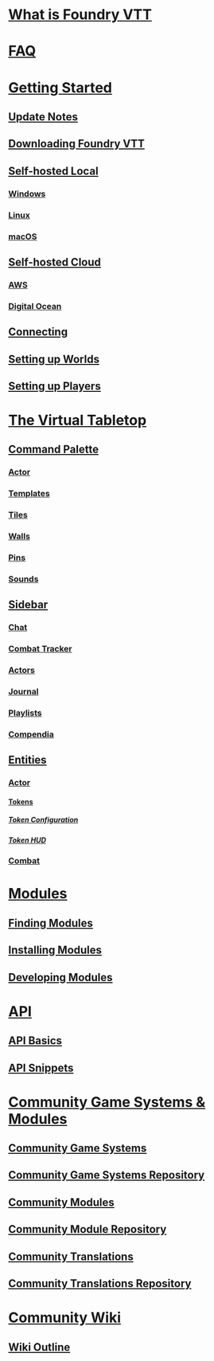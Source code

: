 # [What is Foundry VTT](What-is-Foundry-VTT)

# [FAQ](FAQ)

# [Getting Started](Getting-Started)

## [Update Notes](Update-Notes)

## [Downloading Foundry VTT](Downloading-Foundry-VTT)

## [Self-hosted Local](Self-hosted-Local)

### [Windows](Windows)

### [Linux](Linux)

### [macOS](macOS)

## [Self-hosted Cloud](Self-hosted-Cloud)

### [AWS](AWS)

### [Digital Ocean](Digital-Ocean)

## [Connecting](Connecting)

## [Setting up Worlds](Setting-up-Worlds)

## [Setting up Players](Setting-up-Players)

# [The Virtual Tabletop](The-Virtual-Tabletop)

## [Command Palette](Command-Palette)

### [Actor](Actor)

### [Templates](Templates)

### [Tiles](Tiles)

### [Walls](Walls)

### [Pins](Pins)

### [Sounds](Sounds)

## [Sidebar](Sidebar)

### [Chat](Chat)

### [Combat Tracker](Combat-Tracker)

### [Actors](Actors)

### [Journal](Journal)

### [Playlists](Playlists)

### [Compendia](Compendia)

## [Entities](Entities)

### [Actor](Actor)

#### [Tokens](Tokens)

##### [Token Configuration](Token-Configuration)

##### [Token HUD](Token-HUD)

### [Combat](Combat)

# [Modules](Modules)

## [Finding Modules](Modules#finding-modules)

## [Installing Modules](Modules#installing-modules)

## [Developing Modules](Modules#developing-modules)

# [API](API)

## [API Basics](API-Basics)

## [API Snippets](API-Snippets)

# [Community Game Systems & Modules](Community-Game-Systems-&-Modules)

## [Community Game Systems](Community-Game-Systems)

## [Community Game Systems Repository](https://github.com/foundry-vtt-community/game_systems)

## [Community Modules](Community-Modules)

## [Community Module Repository](https://github.com/foundry-vtt-community/modules)

## [Community Translations](Community-Translations)

## [Community Translations Repository](https://github.com/foundry-vtt-community/translations)

# [Community Wiki](Community-Wiki)

## [Wiki Outline](Wiki-Outline)

